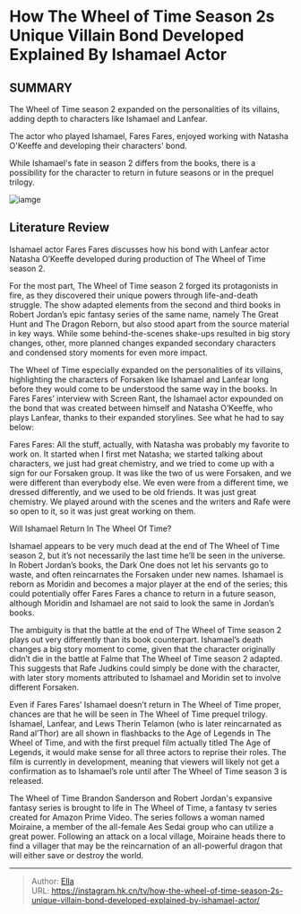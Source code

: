 #  How The Wheel of Time Season 2s Unique Villain Bond Developed Explained By Ishamael Actor


## SUMMARY 



The Wheel of Time season 2 expanded on the personalities of its villains, adding depth to characters like Ishamael and Lanfear.   

The actor who played Ishamael, Fares Fares, enjoyed working with Natasha O&#39;Keeffe and developing their characters&#39; bond.   

While Ishamael&#39;s fate in season 2 differs from the books, there is a possibility for the character to return in future seasons or in the prequel trilogy.  

![iamge](https://static1.srcdn.com/wordpress/wp-content/uploads/2024/01/fares-fares-and-natasha-o-keeffe-as-ishamael-and-lanfear-in-the-wheel-of-time-season-2.jpg)

## Literature Review
Ishamael actor Fares Fares discusses how his bond with Lanfear actor Natasha O’Keeffe developed during production of The Wheel of Time season 2.



For the most part, The Wheel of Time season 2 forged its protagonists in fire, as they discovered their unique powers through life-and-death struggle. The show adapted elements from the second and third books in Robert Jordan’s epic fantasy series of the same name, namely The Great Hunt and The Dragon Reborn, but also stood apart from the source material in key ways. While some behind-the-scenes shake-ups resulted in big story changes, other, more planned changes expanded secondary characters and condensed story moments for even more impact.


The Wheel of Time especially expanded on the personalities of its villains, highlighting the characters of Forsaken like Ishamael and Lanfear long before they would come to be understood the same way in the books. In Fares Fares’ interview with Screen Rant, the Ishamael actor expounded on the bond that was created between himself and Natasha O’Keeffe, who plays Lanfear, thanks to their expanded storylines. See what he had to say below:




Fares Fares: All the stuff, actually, with Natasha was probably my favorite to work on. It started when I first met Natasha; we started talking about characters, we just had great chemistry, and we tried to come up with a sign for our Forsaken group. It was like the two of us were Forsaken, and we were different than everybody else. We even were from a different time, we dressed differently, and we used to be old friends. It was just great chemistry. We played around with the scenes and the writers and Rafe were so open to it, so it was just great working on them.



Will Ishamael Return In The Wheel Of Time? 
      

Ishamael appears to be very much dead at the end of The Wheel of Time season 2, but it’s not necessarily the last time he’ll be seen in the universe. In Robert Jordan’s books, the Dark One does not let his servants go to waste, and often reincarnates the Forsaken under new names. Ishamael is reborn as Moridin and becomes a major player at the end of the series; this could potentially offer Fares Fares a chance to return in a future season, although Moridin and Ishamael are not said to look the same in Jordan’s books.



The ambiguity is that the battle at the end of The Wheel of Time season 2 plays out very differently than its book counterpart. Ishamael’s death changes a big story moment to come, given that the character originally didn’t die in the battle at Falme that The Wheel of Time season 2 adapted. This suggests that Rafe Judkins could simply be done with the character, with later story moments attributed to Ishamael and Moridin set to involve different Forsaken.


Even if Fares Fares’ Ishamael doesn’t return in The Wheel of Time proper, chances are that he will be seen in The Wheel of Time prequel trilogy. Ishamael, Lanfear, and Lews Therin Telamon (who is later reincarnated as Rand al’Thor) are all shown in flashbacks to the Age of Legends in The Wheel of Time, and with the first prequel film actually titled The Age of Legends, it would make sense for all three actors to reprise their roles. The film is currently in development, meaning that viewers will likely not get a confirmation as to Ishamael’s role until after The Wheel of Time season 3 is released.




The Wheel of Time Brandon Sanderson and Robert Jordan&#39;s expansive fantasy series is brought to life in The Wheel of Time, a fantasy tv series created for Amazon Prime Video. The series follows a woman named Moiraine, a member of the all-female Aes Sedai group who can utilize a great power. Following an attack on a local village, Moiraine heads there to find a villager that may be the reincarnation of an all-powerful dragon that will either save or destroy the world.  


---

> Author: [Ella](https://instagram.hk.cn/)  
> URL: https://instagram.hk.cn/tv/how-the-wheel-of-time-season-2s-unique-villain-bond-developed-explained-by-ishamael-actor/  

